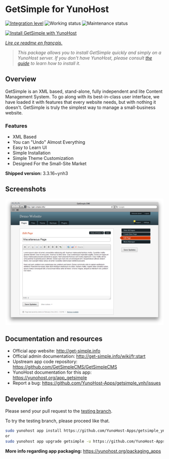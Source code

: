 <!--
N.B.: This README was automatically generated by https://github.com/YunoHost/apps/tree/master/tools/README-generator
It shall NOT be edited by hand.
-->

# GetSimple for YunoHost

[![Integration level](https://dash.yunohost.org/integration/getsimple.svg)](https://dash.yunohost.org/appci/app/getsimple) ![Working status](https://ci-apps.yunohost.org/ci/badges/getsimple.status.svg) ![Maintenance status](https://ci-apps.yunohost.org/ci/badges/getsimple.maintain.svg)

[![Install GetSimple with YunoHost](https://install-app.yunohost.org/install-with-yunohost.svg)](https://install-app.yunohost.org/?app=getsimple)

*[Lire ce readme en français.](./README_fr.md)*

> *This package allows you to install GetSimple quickly and simply on a YunoHost server.
If you don't have YunoHost, please consult [the guide](https://yunohost.org/#/install) to learn how to install it.*

## Overview

GetSimple is an XML based, stand-alone, fully independent and lite Content Management System. To go along with its best-in-class user interface, we have loaded it with features that every website needs, but with nothing it doesn't. GetSimple is truly the simplest way to manage a small-business website.

### Features

- XML Based
- You can "Undo" Almost Everything
- Easy to Learn UI
- Simple Installation
- Simple Theme Customization
- Designed For the Small-Site Market

**Shipped version:** 3.3.16~ynh3

## Screenshots

![Screenshot of GetSimple](./doc/screenshots/screenshot_editpage.png)

## Documentation and resources

* Official app website: <http://get-simple.info>
* Official admin documentation: <http://get-simple.info/wiki/fr:start>
* Upstream app code repository: <https://github.com/GetSimpleCMS/GetSimpleCMS>
* YunoHost documentation for this app: <https://yunohost.org/app_getsimple>
* Report a bug: <https://github.com/YunoHost-Apps/getsimple_ynh/issues>

## Developer info

Please send your pull request to the [testing branch](https://github.com/YunoHost-Apps/getsimple_ynh/tree/testing).

To try the testing branch, please proceed like that.

``` bash
sudo yunohost app install https://github.com/YunoHost-Apps/getsimple_ynh/tree/testing --debug
or
sudo yunohost app upgrade getsimple -u https://github.com/YunoHost-Apps/getsimple_ynh/tree/testing --debug
```

**More info regarding app packaging:** <https://yunohost.org/packaging_apps>
